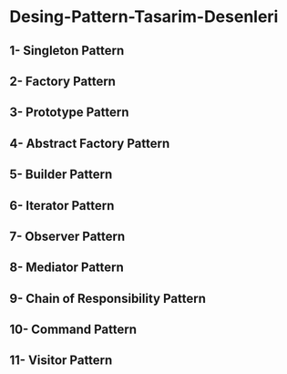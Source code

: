 # Desing-Pattern-Tasarim-Desenleri

## 1- Singleton Pattern

## 2- Factory Pattern

## 3- Prototype Pattern

## 4- Abstract Factory Pattern

## 5- Builder Pattern

## 6- Iterator Pattern

## 7- Observer Pattern

## 8- Mediator Pattern

## 9- Chain of Responsibility Pattern

## 10- Command Pattern

## 11- Visitor Pattern
